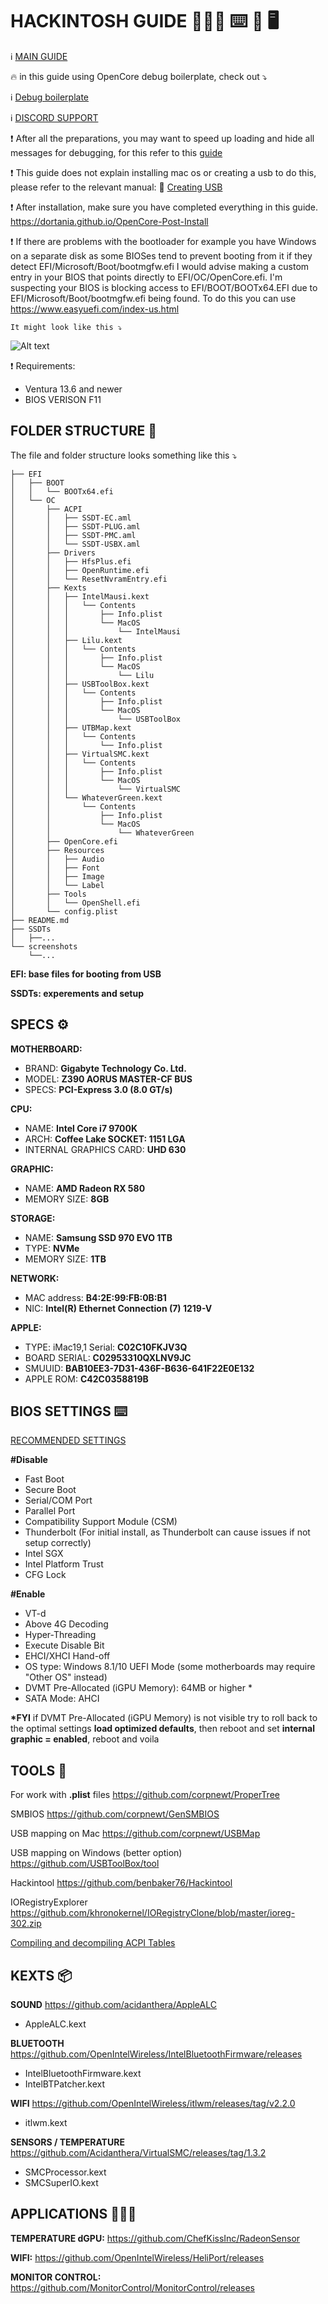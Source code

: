 <!-- @format -->

# HACKINTOSH GUIDE 👨🏻‍💻 ⌨️ 🍎 🖥️

ℹ️ [MAIN GUIDE](https://dortania.github.io/OpenCore-Install-Guide/prerequisites.html)

🔥 in this guide using OpenCore debug boilerplate, check out ⤵️

ℹ️ [Debug boilerplate](https://github.com/acidanthera/OpenCorePkg/releases/)

ℹ️ [DISCORD SUPPORT](https://discord.com/invite/2QYd7ZT)

❗️ After all the preparations, you may want to speed up loading and hide all messages for debugging, for this refer to this [guide](https://dortania.github.io/OpenCore-Post-Install/cosmetic/verbose.html#macos-decluttering)

❗️ This guide does not explain installing mac os or creating a usb to do this, please refer to the relevant manual:
💎 [Creating USB](https://dortania.github.io/OpenCore-Install-Guide/installer-guide/#creating-the-usb)

❗️ After installation, make sure you have completed everything in this guide.
https://dortania.github.io/OpenCore-Post-Install

❗️ If there are problems with the bootloader for example you have Windows on a separate disk as some BIOSes tend to prevent booting from it if they detect EFI/Microsoft/Boot/bootmgfw.efi I would advise making a custom entry in your BIOS that points directly to EFI/OC/OpenCore.efi. I'm suspecting your BIOS is blocking access to EFI/BOOT/BOOTx64.EFI due to EFI/Microsoft/Boot/bootmgfw.efi being found. To do this you can use
https://www.easyuefi.com/index-us.html

    It might look like this ⤵️

![Alt text](./screenshots/EasyUEFI.png)

❗️ Requirements:

- Ventura 13.6 and newer
- BIOS VERISON F11

## FOLDER STRUCTURE 📂

The file and folder structure looks something like this ⤵️

    ├── EFI
    │   ├── BOOT
    │   │   └── BOOTx64.efi
    │   └── OC
    │       ├── ACPI
    │       │   ├── SSDT-EC.aml
    │       │   ├── SSDT-PLUG.aml
    │       │   ├── SSDT-PMC.aml
    │       │   └── SSDT-USBX.aml
    │       ├── Drivers
    │       │   ├── HfsPlus.efi
    │       │   ├── OpenRuntime.efi
    │       │   └── ResetNvramEntry.efi
    │       ├── Kexts
    │       │   ├── IntelMausi.kext
    │       │   │   └── Contents
    │       │   │       ├── Info.plist
    │       │   │       └── MacOS
    │       │   │           └── IntelMausi
    │       │   ├── Lilu.kext
    │       │   │   └── Contents
    │       │   │       ├── Info.plist
    │       │   │       └── MacOS
    │       │   │           └── Lilu
    │       │   ├── USBToolBox.kext
    │       │   │   └── Contents
    │       │   │       ├── Info.plist
    │       │   │       └── MacOS
    │       │   │           └── USBToolBox
    │       │   ├── UTBMap.kext
    │       │   │   └── Contents
    │       │   │       └── Info.plist
    │       │   ├── VirtualSMC.kext
    │       │   │   └── Contents
    │       │   │       ├── Info.plist
    │       │   │       └── MacOS
    │       │   │           └── VirtualSMC
    │       │   └── WhateverGreen.kext
    │       │       └── Contents
    │       │           ├── Info.plist
    │       │           └── MacOS
    │       │               └── WhateverGreen
    │       ├── OpenCore.efi
    │       ├── Resources
    │       │   ├── Audio
    │       │   ├── Font
    │       │   ├── Image
    │       │   └── Label
    │       ├── Tools
    │       │   └── OpenShell.efi
    │       └── config.plist
    ├── README.md
    ├── SSDTs
    │   ├──...
    └── screenshots
        └──...

**EFI: base files for booting from USB**

**SSDTs: experements and setup**

## SPECS ⚙️

**MOTHERBOARD:**

- BRAND: **Gigabyte Technology Co. Ltd.**
- MODEL: **Z390 AORUS MASTER-CF BUS**
- SPECS: **PCI-Express 3.0 (8.0 GT/s)**

**CPU:**

- NAME: **Intel Core i7 9700K**
- ARCH: **Coffee Lake SOCKET: 1151 LGA**
- INTERNAL GRAPHICS CARD: **UHD 630**

**GRAPHIC:**

- NAME: **AMD Radeon RX 580**
- MEMORY SIZE: **8GB**

**STORAGE:**

- NAME: **Samsung SSD 970 EVO 1TB**
- TYPE: **NVMe**
- MEMORY SIZE: **1TB**

**NETWORK:**

- MAC address: **B4:2E:99:FB:0B:B1**
- NIC: **Intel(R) Ethernet Connection (7) 1219-V**

**APPLE:**

- TYPE: iMac19,1 Serial: **C02C10FKJV3Q**
- BOARD SERIAL: **C02953310QXLNV9JC**
- SMUUID: **BAB10EE3-7D31-436F-B636-641F22E0E132**
- APPLE ROM: **C42C0358819B**

## BIOS SETTINGS ⌨️

[RECOMMENDED SETTINGS](https://dortania.github.io/OpenCore-Install-Guide/config.plist/coffee-lake.html#intel-bios-settings)

**#Disable**

- Fast Boot
- Secure Boot
- Serial/COM Port
- Parallel Port
- Compatibility Support Module (CSM)
- Thunderbolt (For initial install, as Thunderbolt can cause issues if not setup correctly)
- Intel SGX
- Intel Platform Trust
- CFG Lock

**#Enable**

- VT-d
- Above 4G Decoding
- Hyper-Threading
- Execute Disable Bit
- EHCI/XHCI Hand-off
- OS type: Windows 8.1/10 UEFI Mode (some motherboards may require "Other OS" instead)
- DVMT Pre-Allocated (iGPU Memory): 64MB or higher \*
- SATA Mode: AHCI

**\*FYI** if DVMT Pre-Allocated (iGPU Memory) is not visible try to roll back to the optimal settings **load optimized defaults**, then reboot and set **internal graphic = enabled**, reboot and voila

## TOOLS 🔧

For work with **.plist** files
https://github.com/corpnewt/ProperTree

SMBIOS
https://github.com/corpnewt/GenSMBIOS

USB mapping on Mac
https://github.com/corpnewt/USBMap

USB mapping on Windows (better option)
https://github.com/USBToolBox/tool

Hackintool
https://github.com/benbaker76/Hackintool

IORegistryExplorer
https://github.com/khronokernel/IORegistryClone/blob/master/ioreg-302.zip

[Compiling and decompiling ACPI Tables](https://dortania.github.io/Getting-Started-With-ACPI/Manual/compile.html#compiling-and-decompiling-acpi-tables)

## KEXTS 📦

**SOUND**
https://github.com/acidanthera/AppleALC

- AppleALC.kext

**BLUETOOTH**
https://github.com/OpenIntelWireless/IntelBluetoothFirmware/releases

- IntelBluetoothFirmware.kext
- IntelBTPatcher.kext

**WIFI**
https://github.com/OpenIntelWireless/itlwm/releases/tag/v2.2.0

- itlwm.kext

**SENSORS / TEMPERATURE**
https://github.com/Acidanthera/VirtualSMC/releases/tag/1.3.2

- SMCProcessor.kext
- SMCSuperIO.kext

## APPLICATIONS 👨🏻‍💻

**TEMPERATURE dGPU:**
https://github.com/ChefKissInc/RadeonSensor

**WIFI:**
https://github.com/OpenIntelWireless/HeliPort/releases

**MONITOR CONTROL:** https://github.com/MonitorControl/MonitorControl/releases